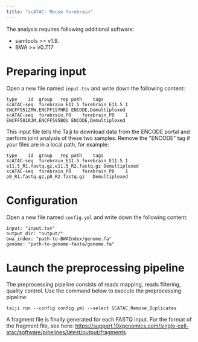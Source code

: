 ```yaml
---
title: "scATAC: Mouse forebrain"
---
```


The analysis requires following additional software:

* samtools >= v1.9.
* BWA >= v0.7.17

Preparing input
===============

Open a new file named `input.tsv` and write down the following content:

```
type	id	group	rep	path	tags
scATAC-seq	forebrain_E11.5	forebrain_E11.5	1	ENCFF951ZRW,ENCFF197HRD	ENCODE,Demultiplexed
scATAC-seq	forebrain_P0	forebrain_P0	1	ENCFF501RJM,ENCFF595BQU	ENCODE,Demultiplexed
```

This input file tells the Taiji to download data from the ENCODE portal and perform joint analysis of these two samples.
Remove the "ENCODE" tag if your files are in a local path, for example:

```
type	id	group	rep	path	tags
scATAC-seq	forebrain_E11.5	forebrain_E11.5	1	e11.5_R1.fastq.gz,e11.5_R2.fastq.gz	Demultiplexed
scATAC-seq	forebrain_P0	forebrain_P0	1	p0_R1.fastq.gz,p0_R2.fastq.gz	Demultiplexed
```

Configuration
=============

Open a new file named `config.yml` and write down the following content:

```
input: "input.tsv"
output_dir: "output/"
bwa_index: "path-to-BWAIndex/genome.fa"
genome: "path-to-genome-fasta/genome.fa"
```

Launch the preprocessing pipeline
=================================

The preprocessing pipeline consists of reads mapping, reads filtering, quality control.
Use the command below to execute the preprocessing pipeline:

```
taiji run --config config.yml --select SCATAC_Remove_Duplicates
```

A fragment file is finally generated for each FASTQ input.
For the format of the fragment file, see here: https://support.10xgenomics.com/single-cell-atac/software/pipelines/latest/output/fragments.